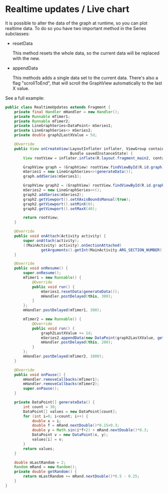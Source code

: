 # Realtime updates / Live chart

It is possible to alter the data of the graph at runtime, so you can plot realtime data. To do so you have two important method in the Series subclasses:

* resetData

  This method resets the whole data, so the current data will be replaced with the new.

* appendData

  This methods adds a single data set to the current data. There's also a flag "scrollToEnd", that will scroll the GraphView automatically to the last X value.

See a full example:

```java
public class RealtimeUpdates extends Fragment {
    private final Handler mHandler = new Handler();
    private Runnable mTimer1;
    private Runnable mTimer2;
    private LineGraphSeries<DataPoint> mSeries1;
    private LineGraphSeries<> mSeries2;
    private double graph2LastXValue = 5d;

    @Override
    public View onCreateView(LayoutInflater inflater, ViewGroup container,
                             Bundle savedInstanceState) {
        View rootView = inflater.inflate(R.layout.fragment_main2, container, false);

        GraphView graph = (GraphView) rootView.findViewById(R.id.graph);
        mSeries1 = new LineGraphSeries<>(generateData());
        graph.addSeries(mSeries1);

        GraphView graph2 = (GraphView) rootView.findViewById(R.id.graph2);
        mSeries2 = new LineGraphSeries<>();
        graph2.addSeries(mSeries2);
        graph2.getViewport().setXAxisBoundsManual(true);
        graph2.getViewport().setMinX(0);
        graph2.getViewport().setMaxX(40);

        return rootView;
    }

    @Override
    public void onAttach(Activity activity) {
        super.onAttach(activity);
        ((MainActivity) activity).onSectionAttached(
                getArguments().getInt(MainActivity.ARG_SECTION_NUMBER));
    }

    @Override
    public void onResume() {
        super.onResume();
        mTimer1 = new Runnable() {
            @Override
            public void run() {
                mSeries1.resetData(generateData());
                mHandler.postDelayed(this, 300);
            }
        };
        mHandler.postDelayed(mTimer1, 300);

        mTimer2 = new Runnable() {
            @Override
            public void run() {
                graph2LastXValue += 1d;
                mSeries2.appendData(new DataPoint(graph2LastXValue, getRandom()), true, 40);
                mHandler.postDelayed(this, 200);
            }
        };
        mHandler.postDelayed(mTimer2, 1000);
    }

    @Override
    public void onPause() {
        mHandler.removeCallbacks(mTimer1);
        mHandler.removeCallbacks(mTimer2);
        super.onPause();
    }

    private DataPoint[] generateData() {
        int count = 30;
        DataPoint[] values = new DataPoint[count];
        for (int i=0; i<count; i++) {
            double x = i;
            double f = mRand.nextDouble()*0.15+0.3;
            double y = Math.sin(i*f+2) + mRand.nextDouble()*0.3;
            DataPoint v = new DataPoint(x, y);
            values[i] = v;
        }
        return values;
    }

    double mLastRandom = 2;
    Random mRand = new Random();
    private double getRandom() {
        return mLastRandom += mRand.nextDouble()*0.5 - 0.25;
    }
}
```